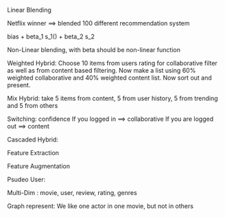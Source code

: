 

Linear Blending

Netflix winner ==> blended 100 different recommendation system

 bias + beta_1 s_1() + beta_2 s_2

 Non-Linear blending, with beta should be non-linear function

 Weighted Hybrid: Choose 10 items from users rating for collaborative filter as well as from content based filtering. Now make a list using 60% weighted collaborative and 40% weighted content list. Now sort out and present.

 Mix Hybrid: take 5 items from content, 5 from user history, 5 from trending and 5 from others

 Switching: confidence
 If you logged in ==> collaborative
 If you are logged out ==> content


 Cascaded Hybrid: 

 Feature Extraction

 Feature Augmentation

 Psudeo User:




 Multi-Dim :
 movie, user, review, rating, genres

 Graph represent: We like one actor in one movie, but not in others

